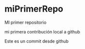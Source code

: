 # miPrimerRepo

MI primer repositorio

mi primera contribución local a github

Este es un commit desde github
